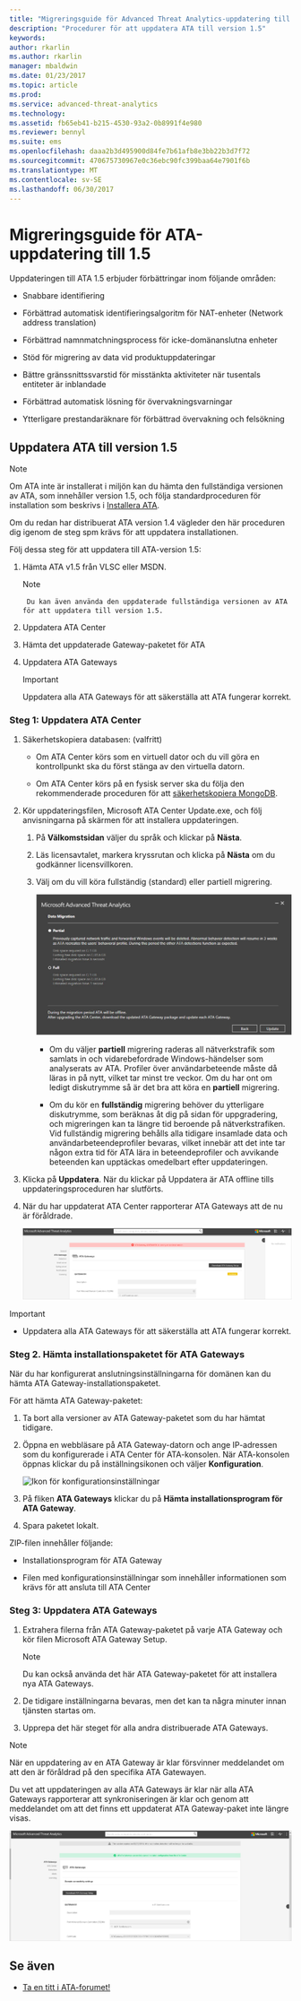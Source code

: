 ```yaml
---
title: "Migreringsguide för Advanced Threat Analytics-uppdatering till 1.5 | Microsoft Docs"
description: "Procedurer för att uppdatera ATA till version 1.5"
keywords: 
author: rkarlin
ms.author: rkarlin
manager: mbaldwin
ms.date: 01/23/2017
ms.topic: article
ms.prod: 
ms.service: advanced-threat-analytics
ms.technology: 
ms.assetid: fb65eb41-b215-4530-93a2-0b8991f4e980
ms.reviewer: bennyl
ms.suite: ems
ms.openlocfilehash: daaa2b3d495900d84fe7b61afb8e3bb22b3d7f72
ms.sourcegitcommit: 470675730967e0c36ebc90fc399baa64e7901f6b
ms.translationtype: MT
ms.contentlocale: sv-SE
ms.lasthandoff: 06/30/2017
---
```

# <a name="ata-update-to-15-migration-guide"></a>Migreringsguide för ATA-uppdatering till 1.5
Uppdateringen till ATA 1.5 erbjuder förbättringar inom följande områden:

-   Snabbare identifiering

-   Förbättrad automatisk identifieringsalgoritm för NAT-enheter (Network address translation)

-   Förbättrad namnmatchningsprocess för icke-domänanslutna enheter

-   Stöd för migrering av data vid produktuppdateringar

-   Bättre gränssnittssvarstid för misstänkta aktiviteter när tusentals entiteter är inblandade

-   Förbättrad automatisk lösning för övervakningsvarningar

-   Ytterligare prestandaräknare för förbättrad övervakning och felsökning

## <a name="updating-ata-to-version-15"></a>Uppdatera ATA till version 1.5
> [!NOTE]
> Om ATA inte är installerat i miljön kan du hämta den fullständiga versionen av ATA, som innehåller version 1.5, och följa standardproceduren för installation som beskrivs i [Installera ATA](install-ata-step1.md).

Om du redan har distribuerat ATA version 1.4 vägleder den här proceduren dig igenom de steg spm krävs för att uppdatera installationen.

Följ dessa steg för att uppdatera till ATA-version 1.5:

1.  Hämta ATA v1.5 från VLSC eller MSDN.
      > [!NOTE]
         Du kan även använda den uppdaterade fullständiga versionen av ATA för att uppdatera till version 1.5.


2.  Uppdatera ATA Center

3.  Hämta det uppdaterade Gateway-paketet för ATA

4.  Uppdatera ATA Gateways

    > [!IMPORTANT]
    > Uppdatera alla ATA Gateways för att säkerställa att ATA fungerar korrekt.

### <a name="step-1-update-the-ata-center"></a>Steg 1: Uppdatera ATA Center

1.  Säkerhetskopiera databasen: (valfritt)

    -   Om ATA Center körs som en virtuell dator och du vill göra en kontrollpunkt ska du först stänga av den virtuella datorn.

    -   Om ATA Center körs på en fysisk server ska du följa den rekommenderade proceduren för att [säkerhetskopiera MongoDB](https://docs.mongodb.org/manual/core/backups/).

2.  Kör uppdateringsfilen, Microsoft ATA Center Update.exe, och följ anvisningarna på skärmen för att installera uppdateringen.

    1.  På **Välkomstsidan** väljer du språk och klickar på **Nästa**.

    2.  Läs licensavtalet, markera kryssrutan och klicka på **Nästa** om du godkänner licensvillkoren.

    3.  Välj om du vill köra fullständig (standard) eller partiell migrering.

        ![Välj fullständig eller partiell migrering](media/ATA-center-fullpartial.png)

        -   Om du väljer **partiell** migrering raderas all nätverkstrafik som samlats in och vidarebefordrade Windows-händelser som analyserats av ATA. Profiler över användarbeteende måste då läras in på nytt, vilket tar minst tre veckor. Om du har ont om ledigt diskutrymme så är det bra att köra en **partiell** migrering.

        -   Om du kör en **fullständig** migrering behöver du ytterligare diskutrymme, som beräknas åt dig på sidan för uppgradering, och migreringen kan ta längre tid beroende på nätverkstrafiken. Vid fullständig migrering behålls alla tidigare insamlade data och användarbeteendeprofiler bevaras, vilket innebär att det inte tar någon extra tid för ATA lära in beteendeprofiler och avvikande beteenden kan upptäckas omedelbart efter uppdateringen.

3.  Klicka på **Uppdatera**. När du klickar på Uppdatera är ATA offline tills uppdateringsproceduren har slutförts.

4.  När du har uppdaterat ATA Center rapporterar ATA Gateways att de nu är föråldrade.

    ![Bild av föråldrade gateways](media/ATA-center-outdated.png)

> [!IMPORTANT]
> - Uppdatera alla ATA Gateways för att säkerställa att ATA fungerar korrekt.

### <a name="step-2-download-the-ata-gateway-setup-package"></a>Steg 2. Hämta installationspaketet för ATA Gateways
När du har konfigurerat anslutningsinställningarna för domänen kan du hämta ATA Gateway-installationspaketet.

För att hämta ATA Gateway-paketet:

1.  Ta bort alla versioner av ATA Gateway-paketet som du har hämtat tidigare.

2.  Öppna en webbläsare på ATA Gateway-datorn och ange IP-adressen som du konfigurerade i ATA Center för ATA-konsolen. När ATA-konsolen öppnas klickar du på inställningsikonen och väljer **Konfiguration**.

    ![Ikon för konfigurationsinställningar](media/ATA-config-icon.png)

3.  På fliken **ATA Gateways** klickar du på **Hämta installationsprogram för ATA Gateway**.

4.  Spara paketet lokalt.

ZIP-filen innehåller följande:

-   Installationsprogram för ATA Gateway

-   Filen med konfigurationsinställningar som innehåller informationen som krävs för att ansluta till ATA Center

### <a name="step-3-update-the-ata-gateways"></a>Steg 3: Uppdatera ATA Gateways

1.  Extrahera filerna från ATA Gateway-paketet på varje ATA Gateway och kör filen Microsoft ATA Gateway Setup.

    > [!NOTE]
    > Du kan också använda det här ATA Gateway-paketet för att installera nya ATA Gateways.

2.  De tidigare inställningarna bevaras, men det kan ta några minuter innan tjänsten startas om.

3.  Upprepa det här steget för alla andra distribuerade ATA Gateways.

> [!NOTE]
> När en uppdatering av en ATA Gateway är klar försvinner meddelandet om att den är föråldrad på den specifika ATA Gatewayen.

Du vet att uppdateringen av alla ATA Gateways är klar när alla ATA Gateways rapporterar att synkroniseringen är klar och genom att meddelandet om att det finns ett uppdaterat ATA Gateway-paket inte längre visas.

![Bild av uppdaterade gateways](media/ATA-gw-updated.png)

## <a name="see-also"></a>Se även

- [Ta en titt i ATA-forumet!](https://social.technet.microsoft.com/Forums/security/home?forum=mata)

